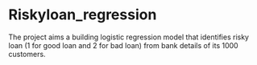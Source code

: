 # Riskyloan_regression
The project aims a building logistic regression model that identifies risky loan (1 for good loan and 2 for bad loan) from bank details of its 1000 customers.
